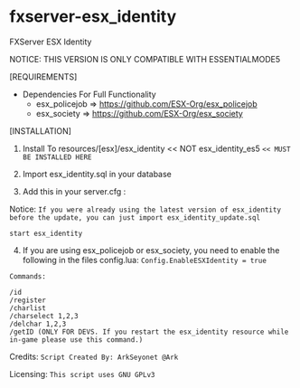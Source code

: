 # fxserver-esx_identity
FXServer ESX Identity

NOTICE: THIS VERSION IS ONLY COMPATIBLE WITH ESSENTIALMODE5

[REQUIREMENTS]

* Dependencies For Full Functionality
  * esx_policejob => https://github.com/ESX-Org/esx_policejob
  * esx_society => https://github.com/ESX-Org/esx_society

[INSTALLATION]

1) Install To resources/[esx]/esx_identity << NOT esx_identity_es5
`<< MUST BE INSTALLED HERE`
2) Import esx_identity.sql in your database

3) Add this in your server.cfg :

Notice:
`If you were already using the latest version of esx_identity before the update, you can just import esx_identity_update.sql`

```
start esx_identity
```
4) If you are using esx_policejob or esx_society, you need to enable the following in the files config.lua:
```Config.EnableESXIdentity = true```

```
Commands:

/id
/register
/charlist
/charselect 1,2,3
/delchar 1,2,3
/getID (ONLY FOR DEVS. If you restart the esx_identity resource while in-game please use this command.)
```

Credits:
`Script Created By: ArkSeyonet @Ark`

Licensing:
`This script uses GNU GPLv3`

